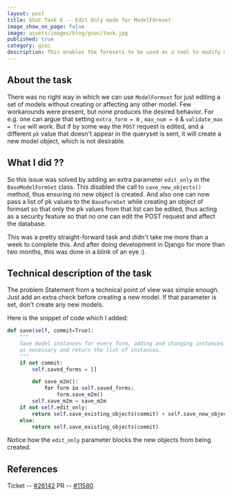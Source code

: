 ```yaml
---
layout: post
title: GSoC Task 6 -- Edit Only mode for ModelFOrmset
image_show_on_page: false
image: assets/images/blog/gsoc/task.jpg
published: true
category: gsoc
description: This enables the formsets to be used as a tool to modify multiple models at once without affecting the other models.
---
```


## About the task

There was no right way in which we can use `ModelFormset` for just editing a set of models without creating or affecting any other model. Few workarounds were present, but none produces the desired behavior.
For e.g. one can argue that setting `extra_form = 0` , `max_num = 0` & `validate_max = True` will work. But if by some way the `POST` request is edited, and a different `pk` value that doesn't appear in the queryset is sent, it will create a new model object, which is not desirable.


## What I did ??

So this issue was solved by adding an extra parameter `edit_only` in the `BaseModelFormSet` class. This disabled the call to `save_new_objects()` method, thus ensuring no new object is created. And also one can now pass a list of pk values to the `BaseFormSet` while creating an object of formset so that only the pk values from that list can be edited, thus acting as a security feature so that no one can edit the POST request and affect the database.

This was a pretty straight-forward task and didn't take me more than a week to complete this. And after doing development in Django for more than two months, this was done in a blink of an eye :).

## Technical description of the task

The problem Statement from a technical point of view was simple enough. Just add an extra check before creating a new model. If that parameter is set, don't create any new models.

Here is the snippet of code which I added:
```python
def save(self, commit=True):
    """
    Save model instances for every form, adding and changing instances
    as necessary and return the list of instances.
    """
    if not commit:
        self.saved_forms = []

        def save_m2m():
            for form in self.saved_forms:
                form.save_m2m()
        self.save_m2m = save_m2m
    if not self.edit_only:
        return self.save_existing_objects(commit) + self.save_new_objects(commit)
    else:
        return self.save_existing_objects(commit)
```

Notice how the `edit_only` parameter blocks the new objects from being created.

## References

Ticket -- [#26142](https://code.djangoproject.com/ticket/26142)
PR -- [#11580](https://github.com/django/django/pull/11580)
